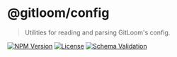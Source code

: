 # @gitloom/config

> Utilities for reading and parsing GitLoom's config.

[![NPM Version](https://img.shields.io/npm/v/%40gitloom%2Fconfig?style=flat-square)](https://npmjs.com/package/@gitloom/config)
[![License](https://img.shields.io/github/license/GitLoomLabs/config.svg?style=flat-square)](LICENSE)
[![Schema Validation](https://img.shields.io/badge/JSON%20Schema-validated-23C7D1?style=flat-square)](https://json-schema.org/)
